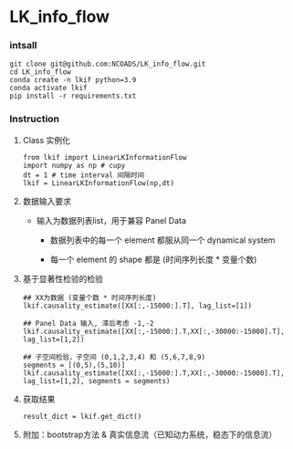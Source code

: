 # LK_info_flow


### intsall

    git clone git@github.com:NCOADS/LK_info_flow.git
    cd LK_info_flow
    conda create -n lkif python=3.9
    conda activate lkif
    pip install -r requirements.txt


### Instruction

1. Class 实例化

    ```
    from lkif import LinearLKInformationFlow
    import numpy as np # cupy
    dt = 1 # time interval 间隔时间
    lkif = LinearLKInformationFlow(np,dt)
    ```


2. 数据输入要求
    
    + 输入为数据列表list，用于兼容 Panel Data
        
        + 数据列表中的每一个 element 都服从同一个 dynamical system 

        + 每一个 element 的 shape 都是 (时间序列长度 * 变量个数)

3. 基于显著性检验的检验

    ```
    ## XX为数据 (变量个数 * 时间序列长度)
    lkif.causality_estimate([XX[:,-15000:].T], lag_list=[1])

    ## Panel Data 输入, 滞后考虑 -1,-2
    lkif.causality_estimate([XX[:,-15000:].T,XX[:,-30000:-15000].T], lag_list=[1,2])

    ## 子空间检验，子空间 (0,1,2,3,4) 和 (5,6,7,8,9)
    segments = [(0,5),(5,10)]
    lkif.causality_estimate([XX[:,-15000:].T,XX[:,-30000:-15000].T], lag_list=[1,2], segments = segments)
    ```

4. 获取结果

    ```
    result_dict = lkif.get_dict()
    ```

5. 附加：bootstrap方法 & 真实信息流（已知动力系统，稳态下的信息流）